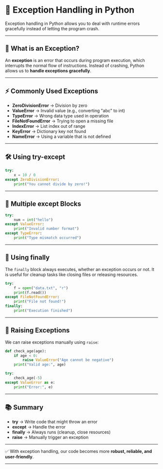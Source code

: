 # 🐍 Exception Handling in Python

Exception handling in Python allows you to deal with runtime errors gracefully instead of letting the program crash.

---

## 📌 What is an Exception?

An **exception** is an error that occurs during program execution, which interrupts the normal flow of instructions.
Instead of crashing, Python allows us to **handle exceptions gracefully**.

---

## ⚡ Commonly Used Exceptions

* **ZeroDivisionError** → Division by zero
* **ValueError** → Invalid value (e.g., converting "abc" to int)
* **TypeError** → Wrong data type used in operation
* **FileNotFoundError** → Trying to open a missing file
* **IndexError** → List index out of range
* **KeyError** → Dictionary key not found
* **NameError** → Using a variable that is not defined

---

## 🛠️ Using try-except

```python
try:
    x = 10 / 0
except ZeroDivisionError:
    print("You cannot divide by zero!")
```

---

## 🧩 Multiple except Blocks

```python
try:
    num = int("hello")
except ValueError:
    print("Invalid number format")
except TypeError:
    print("Type mismatch occurred")
```

---

## 🎯 Using finally

The `finally` block always executes, whether an exception occurs or not.
It is useful for cleanup tasks like closing files or releasing resources.

```python
try:
    f = open("data.txt", "r")
    print(f.read())
except FileNotFoundError:
    print("File not found!")
finally:
    print("Execution finished")
```

---

## 🚀 Raising Exceptions

We can raise exceptions manually using `raise`:

```python
def check_age(age):
    if age < 0:
        raise ValueError("Age cannot be negative")
    print("Valid age:", age)

try:
    check_age(-5)
except ValueError as e:
    print("Error:", e)
```

---

## 📚 Summary

* **try** → Write code that might throw an error
* **except** → Handle the error
* **finally** → Always runs (cleanup, close resources)
* **raise** → Manually trigger an exception

---

✅ With exception handling, our code becomes more **robust, reliable, and user-friendly**.

---
